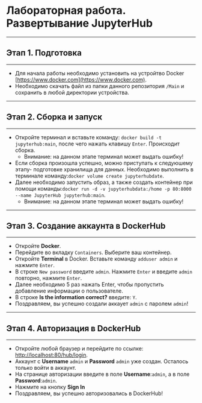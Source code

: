 # Лабораторная работа. Развертывание JupyterHub
---
## Этап 1. Подготовка
---
- Для начала работы необходимо установить на устройтво Docker [https://www.docker.com](https://www.docker.com).
- Необходимо скачать файл из папки данного репозитория ```/Main``` и сохранить в любой директории устройства.
---
## Этап 2. Сборка и запуск
---
- Откройте терминал и вставьте команду: ```docker build -t jupyterhub:main```, после чего нажать клавишу ```Enter```. Происходит сборка.
  - Внимание: на данном этапе терминал может выдать ошибку!
- Если сборка произошла успешно, можно приступать к следуюшему этапу- подготовке хранилища для данных. Необходимо выполнить в терминале команду:```docker volume create jupyterhubdate```. 
- Далее необходимо запустить образ, а также создать контейнер при помощи команды:```docker run -d -v jupyterhubdata:/home -p 80:8000 --name JupyterHub jupyterhub:main```.
  - Внимание: на данном этапе терминал может выдать ошибку!
---
## Этап 3. Создание аккаунта в DockerHub
---
- Откройте __Docker__.
- Перейдите во вкладку ```Containers```. Выберите ваш контейнер.
- Откройте __Terminal__ в Docker. Вставьте команду ```adduser admin``` и нажмите ```Enter```.
- В строке ```New password``` введите ```admin```. Нажмите ```Enter``` и введите ```admin``` повторно, нажмите ```Enter```.
- Далее необходимо 5 раз нажать Enter, чтобы пропустить добавление информации о пользователе.
- В строке __Is the information correct?__ введите: ```Y```.
- Поздравляем, вы успешно создали аккаует ```admin``` с паролем ```admin```!
---
## Этап 4. Авторизация в DockerHub
---
- Откройте любой браузер и перейдите по ссылке: [http://localhost:80/hub/login](http://localhost:80/hub/login).
- Аккаунт с __Username__ ```admin``` и __Password__ ```admin``` уже создан. Осталось только войти в аккаунт.
- На странице авторизации введите в поле __Username__:```admin```, а в поле __Password__:```admin```.
- Нажмите на кнопку __Sign In__
- Поздравляем, вы успешно авторизовались в DockerHub!
